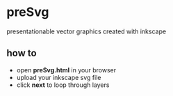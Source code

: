 # preSvg
presentationable vector graphics created with inkscape

## how to

- open **preSvg.html** in your browser
- upload your inkscape svg file
- click **next** to loop through layers
